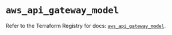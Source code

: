 # `aws_api_gateway_model`

Refer to the Terraform Registry for docs: [`aws_api_gateway_model`](https://registry.terraform.io/providers/hashicorp/aws/5.41.0/docs/resources/api_gateway_model).

